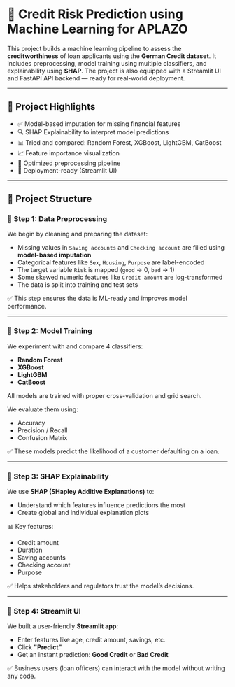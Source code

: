 # 🧠 Credit Risk Prediction using Machine Learning for APLAZO

This project builds a machine learning pipeline to assess the **creditworthiness** of loan applicants using the **German Credit dataset**. It includes preprocessing, model training using multiple classifiers, and explainability using **SHAP**. The project is also equipped with a Streamlit UI and FastAPI API backend — ready for real-world deployment.

---

## 📌 Project Highlights

- ✅ Model-based imputation for missing financial features
- 🔍 SHAP Explainability to interpret model predictions
- 📊 Tried and compared: Random Forest, XGBoost, LightGBM, CatBoost
- 📈 Feature importance visualization
- 🧠 Optimized preprocessing pipeline
- 🎯 Deployment-ready (Streamlit UI)

---

## 📁 Project Structure

### 🔹 Step 1: Data Preprocessing

We begin by cleaning and preparing the dataset:
- Missing values in `Saving accounts` and `Checking account` are filled using **model-based imputation**
- Categorical features like `Sex`, `Housing`, `Purpose` are label-encoded
- The target variable `Risk` is mapped (`good` → 0, `bad` → 1)
- Some skewed numeric features like `Credit amount` are log-transformed
- The data is split into training and test sets

✅ This step ensures the data is ML-ready and improves model performance.

---

### 🔹 Step 2: Model Training

We experiment with and compare 4 classifiers:
- **Random Forest**
- **XGBoost**
- **LightGBM**
- **CatBoost**

All models are trained with proper cross-validation and grid search.

We evaluate them using:
- Accuracy
- Precision / Recall
- Confusion Matrix

✅ These models predict the likelihood of a customer defaulting on a loan.

---

### 🔹 Step 3: SHAP Explainability

We use **SHAP (SHapley Additive Explanations)** to:
- Understand which features influence predictions the most
- Create global and individual explanation plots

📊 Key features:
- Credit amount
- Duration
- Saving accounts
- Checking account
- Purpose

✅ Helps stakeholders and regulators trust the model’s decisions.

---

### 🔹 Step 4: Streamlit UI

We built a user-friendly **Streamlit app**:

- Enter features like age, credit amount, savings, etc.
- Click **"Predict"**
- Get an instant prediction: **Good Credit** or **Bad Credit**

✅ Business users (loan officers) can interact with the model without writing any code.




